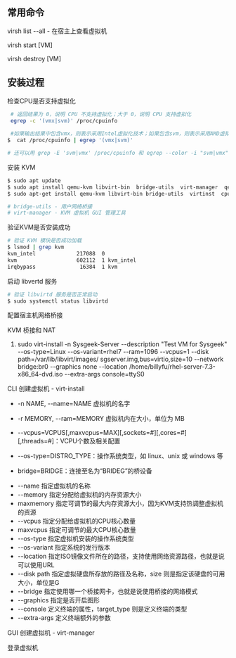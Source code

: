 

## 常用命令



virsh list --all - 在宿主上查看虚拟机

virsh start [VM]	

virsh destroy [VM]



## 安装过程



检查CPU是否支持虚拟化

```bash
 # 返回结果为 0，说明 CPU 不支持虚拟化；大于 0，说明 CPU 支持虚拟化
 egrep -c '(vmx|svm)' /proc/cpuinfo
 
 #如果输出结果中包含vmx，则表示采用Intel虚拟化技术；如果包含svm，则表示采用AMD虚拟化技术；如果没有任何输出，表示当前的CPU不支持KVM虚拟化技术
$  cat /proc/cpuinfo | egrep '(vmx|svm)'

# 还可以用 grep -E 'svm|vmx' /proc/cpuinfo 和 egrep --color -i "svm|vmx" /proc/cpuinfo 来检查
```



安装 KVM 

```bash
$ sudo apt update
$ sudo apt install qemu-kvm libvirt-bin  bridge-utils  virt-manager  qemu 
$ sudo apt-get install qemu-kvm libvirt-bin bridge-utils  virtinst  cpu-checker

# bridge-utils - 用户网络桥接
# virt-manager - KVM 虚拟机 GUI 管理工具	
```



验证KVM是否安装成功	



``` bash
# 验证 KVM 模块是否成功加载
$ lsmod | grep kvm
kvm_intel             217088  0
kvm                   602112  1 kvm_intel
irqbypass              16384  1 kvm
```



启动 libvertd 服务

```bash
# 验证 libvirtd 服务是否正常启动
$ sudo systemctl status libvirtd
```



配置宿主机网络桥接

KVM 桥接和 NAT





1. sudo virt-install -n Sysgeek-Server --description "Test VM for Sysgeek" --os-type=Linux --os-variant=rhel7 --ram=1096 --vcpus=1 --disk path=/var/lib/libvirt/images/ sgserver.img,bus=virtio,size=10 --network bridge:br0 --graphics none --location /home/billyfu/rhel-server-7.3-x86_64-dvd.iso --extra-args console=ttyS0



CLI 创建虚拟机 - virt-install

* -n NAME, --name=NAME  虚拟机的名字

* -r MEMORY, --ram=MEMORY 虚拟机内在大小，单位为 MB

* --vcpus=VCPUS[,maxvcpus=MAX][,sockets=#][,cores=#][,threads=#]：VCPU个数及相关配置

* --os-type=DISTRO_TYPE：操作系统类型，如 linux、unix 或 windows 等

* bridge=BRIDGE：连接至名为“BRIDEG”的桥设备

- --name 指定虚拟机的名称
- --memory 指定分配给虚拟机的内存资源大小
- maxmemory 指定可调节的最大内存资源大小，因为KVM支持热调整虚拟机的资源
- --vcpus 指定分配给虚拟机的CPU核心数量
- maxvcpus 指定可调节的最大CPU核心数量
- --os-type 指定虚拟机安装的操作系统类型
- --os-variant 指定系统的发行版本
- --location 指定ISO镜像文件所在的路径，支持使用网络资源路径，也就是说可以使用URL
- --disk path 指定虚拟硬盘所存放的路径及名称，size 则是指定该硬盘的可用大小，单位是G
- --bridge 指定使用哪一个桥接网卡，也就是说使用桥接的网络模式
- --graphics 指定是否开启图形
- --console 定义终端的属性，target_type 则是定义终端的类型
- --extra-args 定义终端额外的参数



GUI 创建虚拟机 - virt-manager



登录虚拟机

